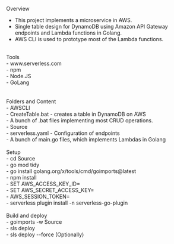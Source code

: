  
 
Overview<br/>
  - This project implements a microservice in AWS.<br/>
  - Single table design for DynamoDB using Amazon API Gateway endpoints and Lambda functions in Golang.<br/>
  - AWS CLI is used to prototype most of the Lambda functions.<br/>
<br/>
Tools<br/>
  - www.serverless.com<br/>
  - npm<br/>
  - Node.JS<br/>
  - GoLang<br/>
<br/>
<br/>
Folders and Content<br/>
  - AWSCLI<br/>
    - CreateTable.bat <table name>  - creates a table in DynamoDB on AWS<br/>
    - A bunch of .bat files implementing most CRUD operations.<br/>
  - Source<br/>
    - serverless.yaml - Configuration of endpoints<br/>
    - A bunch of main.go files, which implements Lambdas in Golang<br/>
<br/>
Setup<br/>
  - cd Source<br/>
  - go mod tidy<br/>
  - go install golang.org/x/tools/cmd/goimports@latest<br/>
  - npm install<br/>
  - SET AWS_ACCESS_KEY_ID=<key><br/>
  - SET AWS_SECRET_ACCESS_KEY=<key><br/>
  - AWS_SESSION_TOKEN=<key><br/>
  - serverless plugin install -n serverless-go-plugin<br/>
<br/>
Build and deploy<br/>
  - goimports -w Source<br/>
  - sls deploy<br/>
  - sls deploy --force  (Optionally)<br/>
<br/>
<br/>
